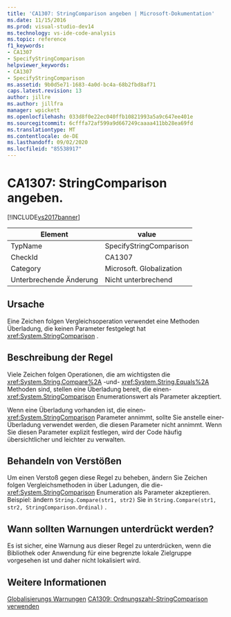 ```yaml
---
title: 'CA1307: StringComparison angeben | Microsoft-Dokumentation'
ms.date: 11/15/2016
ms.prod: visual-studio-dev14
ms.technology: vs-ide-code-analysis
ms.topic: reference
f1_keywords:
- CA1307
- SpecifyStringComparison
helpviewer_keywords:
- CA1307
- SpecifyStringComparison
ms.assetid: 9b0d5e71-1683-4a0d-bc4a-68b2fbd8af71
caps.latest.revision: 13
author: jillre
ms.author: jillfra
manager: wpickett
ms.openlocfilehash: 033d8f0e22ec040ffb10821993a5a9c647ee401e
ms.sourcegitcommit: 6cfffa72af599a9d667249caaaa411bb28ea69fd
ms.translationtype: MT
ms.contentlocale: de-DE
ms.lasthandoff: 09/02/2020
ms.locfileid: "85538917"
---
```

# <a name="ca1307-specify-stringcomparison"></a>CA1307: StringComparison angeben.
[!INCLUDE[vs2017banner](../includes/vs2017banner.md)]

|Element|value|
|-|-|
|TypName|SpecifyStringComparison|
|CheckId|CA1307|
|Category|Microsoft. Globalization|
|Unterbrechende Änderung|Nicht unterbrechend|

## <a name="cause"></a>Ursache
 Eine Zeichen folgen Vergleichsoperation verwendet eine Methoden Überladung, die keinen Parameter festgelegt hat <xref:System.StringComparison> .

## <a name="rule-description"></a>Beschreibung der Regel
 Viele Zeichen folgen Operationen, die am wichtigsten die <xref:System.String.Compare%2A> -und- <xref:System.String.Equals%2A> Methoden sind, stellen eine Überladung bereit, die einen- <xref:System.StringComparison> Enumerationswert als Parameter akzeptiert.

 Wenn eine Überladung vorhanden ist, die einen- <xref:System.StringComparison> Parameter annimmt, sollte Sie anstelle einer-Überladung verwendet werden, die diesen Parameter nicht annimmt. Wenn Sie diesen Parameter explizit festlegen, wird der Code häufig übersichtlicher und leichter zu verwalten.

## <a name="how-to-fix-violations"></a>Behandeln von Verstößen
 Um einen Verstoß gegen diese Regel zu beheben, ändern Sie Zeichen folgen Vergleichsmethoden in über Ladungen, die die- <xref:System.StringComparison> Enumeration als Parameter akzeptieren. Beispiel: ändern `String.Compare(str1, str2)` Sie in `String.Compare(str1, str2, StringComparison.Ordinal)` .

## <a name="when-to-suppress-warnings"></a>Wann sollten Warnungen unterdrückt werden?
 Es ist sicher, eine Warnung aus dieser Regel zu unterdrücken, wenn die Bibliothek oder Anwendung für eine begrenzte lokale Zielgruppe vorgesehen ist und daher nicht lokalisiert wird.

## <a name="see-also"></a>Weitere Informationen
 [Globalisierungs Warnungen](../code-quality/globalization-warnings.md) [CA1309: Ordnungszahl-StringComparison verwenden](../code-quality/ca1309-use-ordinal-stringcomparison.md)
